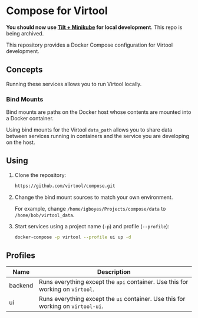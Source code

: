 # Compose for Virtool

**You should now use [Tilt + Minikube](https://github.com/virtool/dev) for local development**. This repo is being archived.

This repository provides a Docker Compose configuration for Virtool development.


## Concepts

Running these services allows you to run Virtool locally.

### Bind Mounts

Bind mounts are paths on the Docker host whose contents are mounted into a Docker container.

Using bind mounts for the Virtool `data_path` allows you to share data between services running in containers and the service you are developing on the host.


## Using

1. Clone the repository:

   ```sh
   https://github.com/virtool/compose.git
   ```
   
2. Change the bind mount sources to match your own environment.

   For example, change `/home/igboyes/Projects/compose/data` to `/home/bob/virtool_data`.

3. Start services using a project name (`-p`) and profile (`--profile`):

   ```sh
   docker-compose -p virtool --profile ui up -d
   ```


## Profiles

| Name    | Description                                                                      |
| --------| -------------------------------------------------------------------------------- |
| backend | Runs everything except the `api` container. Use this for working on `virtool`.   |
| ui      | Runs everything except the `ui` container. Use this for working on `virtool-ui`. |
